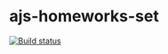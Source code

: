 # ajs-homeworks-set

[![Build status](https://ci.appveyor.com/api/projects/status/93epr0t0r5ryfxsl?svg=true)](https://ci.appveyor.com/project/dmitry-izjurov/ajs-homeworks-set)
